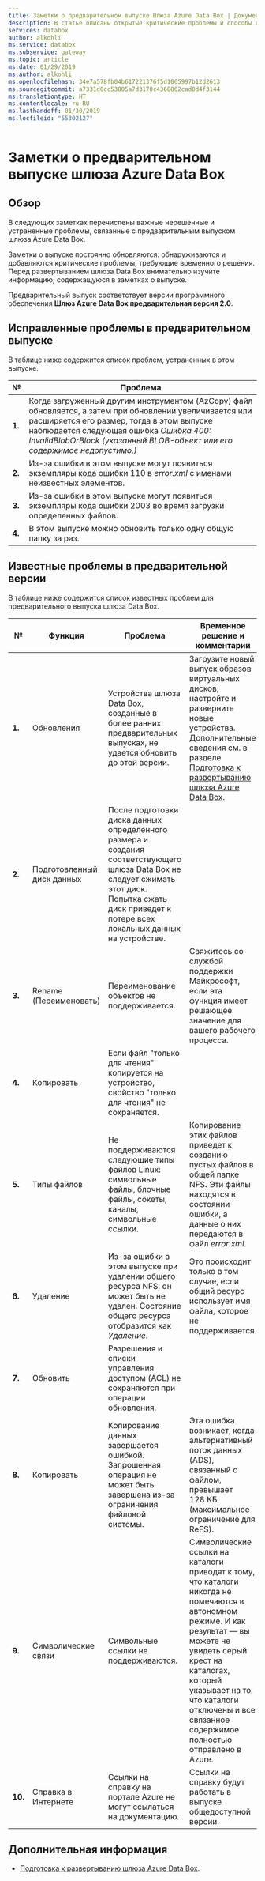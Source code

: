 ```yaml
---
title: Заметки о предварительном выпуске Шлюза Azure Data Box | Документация Майкрософт
description: В статье описаны открытые критические проблемы и способы их устранения для предварительного выпуска шлюза Azure Data Box.
services: databox
author: alkohli
ms.service: databox
ms.subservice: gateway
ms.topic: article
ms.date: 01/29/2019
ms.author: alkohli
ms.openlocfilehash: 34e7a578fb04b617221376f5d1065997b12d2613
ms.sourcegitcommit: a7331d0cc53805a7d3170c4368862cad0d4f3144
ms.translationtype: HT
ms.contentlocale: ru-RU
ms.lasthandoff: 01/30/2019
ms.locfileid: "55302127"
---
```

# <a name="azure-data-box-gateway-preview-release-notes"></a>Заметки о предварительном выпуске шлюза Azure Data Box

## <a name="overview"></a>Обзор

В следующих заметках перечислены важные нерешенные и устраненные проблемы, связанные с предварительным выпуском шлюза Azure Data Box.

Заметки о выпуске постоянно обновляются: обнаруживаются и добавляются критические проблемы, требующие временного решения. Перед развертыванием шлюза Data Box внимательно изучите информацию, содержащуюся в заметках о выпуске.

Предварительный выпуск соответствует версии программного обеспечения **Шлюз Azure Data Box предварительная версия 2.0**.

## <a name="issues-fixed-in-preview-release"></a>Исправленные проблемы в предварительном выпуске

В таблице ниже содержится список проблем, устраненных в этом выпуске.

| № | Проблема |
| --- | --- |
| **1.** | Когда загруженный другим инструментом (AzCopy) файл обновляется, а затем при обновлении увеличивается или расширяется его размер, тогда в этом выпуске наблюдается следующая ошибка *Ошибка 400: InvalidBlobOrBlock (указанный BLOB-объект или его содержимое недопустимо.)*|
| **2.** |Из-за ошибки в этом выпуске могут появиться экземпляры кода ошибки 110 в *error.xml* с именами неизвестных элементов. | 
| **3.** |Из-за ошибки в этом выпуске могут появиться экземпляры кода ошибки 2003 во время загрузки определенных файлов. | 
| **4.** |В этом выпуске можно обновить только одну общую папку за раз. | 


## <a name="known-issues-in-preview-release"></a>Известные проблемы в предварительной версии

В таблице ниже содержится список известных проблем для предварительного выпуска шлюза Data Box.

| № | Функция | Проблема | Временное решение и комментарии |
| --- | --- | --- | --- |
| **1.** |Обновления |Устройства шлюза Data Box, созданные в более ранних предварительных выпусках, не удается обновить до этой версии. |Загрузите новый выпуск образов виртуальных дисков, настройте и разверните новые устройства. Дополнительные сведения см. в разделе [Подготовка к развертыванию шлюза Azure Data Box](data-box-gateway-deploy-prep.md). |
| **2.** |Подготовленный диск данных |После подготовки диска данных определенного размера и создания соответствующего шлюза Data Box не следует сжимать этот диск. Попытка сжать диск приведет к потере всех локальных данных на устройстве. | |
| **3.** |Rename (Переименовать) |Переименование объектов не поддерживается. |Свяжитесь со службой поддержки Майкрософт, если эта функция имеет решающее значение для вашего рабочего процесса. |
| **4.** |Копировать| Если файл "только для чтения" копируется на устройство, свойство "только для чтения" не сохраняется. | |
| **5.** |Типы файлов | Не поддерживаются следующие типы файлов Linux: символьные файлы, блочные файлы, сокеты, каналы, символьные ссылки.  |Копирование этих файлов приведет к созданию пустых файлов в общей папке NFS. Эти файлы находятся в состоянии ошибки, а данные о них передаются в файл *error.xml*. |
| **6.** |Удаление | Из-за ошибки в этом выпуске при удалении общего ресурса NFS, он может быть не удален. Состояние общего ресурса отобразится как *Удаление*.  |Это происходит только в том случае, если общий ресурс использует имя файла, которое не поддерживается. |
| **7.** |Обновить | Разрешения и списки управления доступом (ACL) не сохраняются при операции обновления.  | |
| **8.** |Копировать | Копирование данных завершается ошибкой.  Запрошенная операция не может быть завершена из-за ограничения файловой системы.  |Эта ошибка возникает, когда альтернативный поток данных (ADS), связанный с файлом, превышает 128 КБ (максимальное ограничение для ReFS).  |
| **9.** |Символические связи |Символьные ссылки не поддерживаются.  |Символические ссылки на каталоги приводят к тому, что каталоги никогда не помечаются в автономном режиме. И как результат — вы можете не увидеть серый крест на каталогах, который указывает на то, что каталоги отключены и все связанное содержимое полностью отправлено в Azure. |
| **10.** |Справка в Интернете |Ссылки на справку на портале Azure не могут ссылаться на документацию.|Ссылки на справку будут работать в выпуске общедоступной версии. |



## <a name="next-steps"></a>Дополнительная информация

- [Подготовка к развертыванию шлюза Azure Data Box](data-box-gateway-deploy-prep.md).


